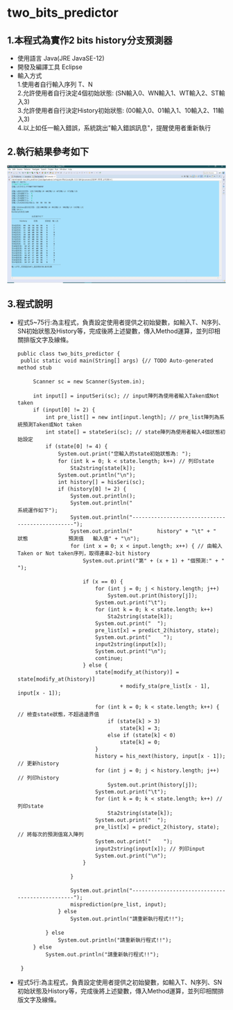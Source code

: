 # two_bits_predictor
## 1.本程式為實作2 bits history分支預測器
* 使用語言 Java(JRE JavaSE-12)
* 開發及編譯工具 Eclipse
* 輸入方式 
 <br/>  1.使用者自行輸入序列 T、N
 <br/>  2.允許使用者自行決定4個初始狀態: (SN輸入0、WN輸入1、WT輸入2、ST輸入3)
 <br/>  3.允許使用者自行決定History初始狀態: (00輸入0、01輸入1、10輸入2、11輸入3)
 <br/>  4.以上如任一輸入錯誤，系統跳出"輸入錯誤訊息"，提醒使用者重新執行
 ## 2.執行結果參考如下
![image](3.jpg "執行結果")
 ## 3.程式說明
 * 程式5~75行:為主程式，負責設定使用者提供之初始變數，如輸入T、N序列、SN初始狀態及History等，完成後將上述變數，傳入Method運算，並列印相關排版文字及線條。        
   
   <pre><code>public class two_bits_predictor {
	public static void main(String[] args) {// TODO Auto-generated method stub

		Scanner sc = new Scanner(System.in);

		int input[] = inputSeri(sc); // input陣列為使用者輸入Taken或Not taken
		if (input[0] != 2) {
			int pre_list[] = new int[input.length]; // pre_list陣列為系統預測Taken或Not taken
			int state[] = stateSeri(sc); // state陣列為使用者輸入4個狀態初始設定
			if (state[0] != 4) {
				System.out.print("您輸入的state初始狀態為: ");
				for (int k = 0; k < state.length; k++) // 列印state
					Sta2string(state[k]);
				System.out.println("\n");
				int history[] = hisSeri(sc);
				if (history[0] != 2) {
					System.out.println();
					System.out.println("                                   系統運作如下");
					System.out.println("------------------------------------------------");
					System.out.println("        history" + "\t" + "          狀態             預測值   輸入值" + "\n");
					for (int x = 0; x < input.length; x++) { // 由輸入Taken or Not taken序列，取得連串2-bit history
						System.out.print("第" + (x + 1) + "個預測:" + "  ");

						if (x == 0) {
							for (int j = 0; j < history.length; j++)
								System.out.print(history[j]);
							System.out.print("\t");
							for (int k = 0; k < state.length; k++)
								Sta2string(state[k]);
							System.out.print("  ");
							pre_list[x] = predict_2(history, state);
							System.out.print("    ");
							input2string(input[x]);
							System.out.print("\n");
							continue;
						} else {
							state[modify_at(history)] = state[modify_at(history)]
									+ modify_sta(pre_list[x - 1], input[x - 1]);

							for (int k = 0; k < state.length; k++) { // 檢查state狀態，不超過邊界值
								if (state[k] > 3)
									state[k] = 3;
								else if (state[k] < 0)
									state[k] = 0;
							}
							history = his_next(history, input[x - 1]); // 更新history
							for (int j = 0; j < history.length; j++) // 列印history
								System.out.print(history[j]);
							System.out.print("\t");
							for (int k = 0; k < state.length; k++) // 列印state
								Sta2string(state[k]);
							System.out.print("  ");
							pre_list[x] = predict_2(history, state); // 將每次的預測值寫入陣列
							System.out.print("    ");
							input2string(input[x]); // 列印input
							System.out.print("\n");
						}

					}

					System.out.println("------------------------------------------------");
					misprediction(pre_list, input);
				} else
					System.out.println("請重新執行程式!!");

			} else
				System.out.println("請重新執行程式!!");
		} else
			System.out.println("請重新執行程式!!");

	}</code></pre>
 * 程式5行:為主程式，負責設定使用者提供之初始變數，如輸入T、N序列、SN初始狀態及History等，完成後將上述變數，傳入Method運算，並列印相關排版文字及線條。
